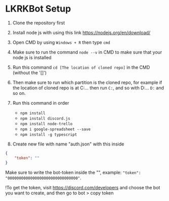 # LKRKBot Setup

1. Clone the repository first

2. Install node js with using this link https://nodejs.org/en/download/

3. Open CMD by using ``Windows + R`` then type ``cmd``

4. Make sure to run the command ``node --v`` in CMD to make sure that your node js is installed

5. Run this command ``cd [The location of cloned repo]`` in the CMD (without the '[]')

6. Then make sure to run which partition is the cloned repo, for example if the location of cloned repo is at C:\... then run ``C:``, and so with D:\... ``D:`` and so on.

7. Run this command in order 
    - ``npm install``
    - ``npm install discord.js``
    - ``npm install node-trello``
    - ``npm i google-spreadsheet --save``
    - ``npm install -g typescript``

8. Create new file with name "auth.json" with this inside
```json
{
	"token": ""
}
```
Make sure to write the bot-token inside the "", example: ``"token": "0000000000000000000000000000000"``.

!To get the token, visit https://discord.com/developers and choose the bot you want to create, and then go to bot > copy token
